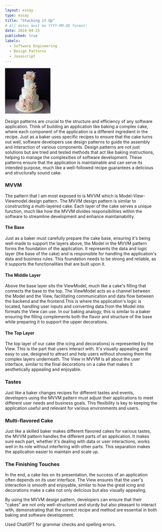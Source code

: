 ```yaml
---
layout: essay
type: essay
title: "Stacking it Up"
# All dates must be YYYY-MM-DD format!
date: 2024-04-25
published: true
labels:
  - Software Engineering
  - Design Patterns
  - Javascript
---
```

<img width="150px"
    class="rounded float-start pe-4"
    src="../img/design-patterns/cake.png" >

Design patterns are crucial to the structure and efficiency of any software application. Think of building an application like baking a complex cake, where each component of the application is a different ingredient in the recipe. Just as a baker uses specific recipes to ensure that the cake turns out well, software developers use design patterns to guide the assembly and interaction of various components. Design patterns are not just solutions but are tried and tested methods that act like baking instructions, helping to manage the complexities of software development. These patterns ensure that the application is maintainable and can serve its intended purpose, much like a well-followed recipe guarantees a delicious and structurally sound cake.

### MVVM

The pattern that I am most exposed to is MVVM which is Model-View-Viewmodel design pattern. The MVVM design pattern is similar to constructing a multi-layered cake. Each layer of the cake serves a unique function, much like how the MVVM divides responsibilities within the software to streamline development and enhance maintainability.

#### The Base

Just as a baker must carefully prepare the cake base, ensuring it's being well-made to support the layers above, the Model in the MVVM pattern forms the foundation of the application. It represents the data and logic layer (the base of the cake) and is responsible for handling the application's data and business rules. This foundation needs to be strong and reliable, as it supports the functionalities that are built upon it.

#### The Middle Layer

Above the base layer sits the ViewModel, much like a cake's filling that connects the base to the top. The ViewModel acts as a channel between the Model and the View, facilitating communication and data flow between the backend and the frontend.This is where the application's logic is located, handling user inputs and converting data from the Model into formats the View can use. In our baking analogy, this is similar to a baker ensuring the filling complements both the flavor and structure of the base while preparing it to support the upper decorations.

#### The Top Layer

The top layer of our cake (the icing and decorations) is represented by the View. This is the part that users interact with. It's visually appealing and easy to use, designed to attract and help users without showing them the complex layers underneath. The View in MVVM is all about the user interface, similar to the final decorations on a cake that makes it aesthetically appealing and enjoyable.

### Tastes

Just like a baker changes recipes for different tastes and events, developers using the MVVM pattern must adjust their applications to meet different user needs and business goals. This flexibility is key to keeping the application useful and relevant for various environments and users.

### Multi-flavored Cake

Just like a skilled baker makes different flavored cakes for various tastes, the MVVM pattern handles the different parts of an application. It makes sure each part, whether it's dealing with data or user interactions, works well in its role without interfering with other parts. This separation makes the application easier to maintain and scale up.


### The Finishing Touches

In the end, a cake lies on its presentation, the success of an application often depends on its user interface. The View ensures that the user's interaction is smooth and enjoyable, similar to how the great icing and decorations make a cake not only delicious but also visually appealing.

By using the MVVM design pattern, developers can ensure that their "cakes" are not only well-structured and sturdy but also pleasant to interact with, demonstrating that the correct recipe and method are essential in both baking and software development.

Used ChatGPT for grammar checks and spelling errors.
